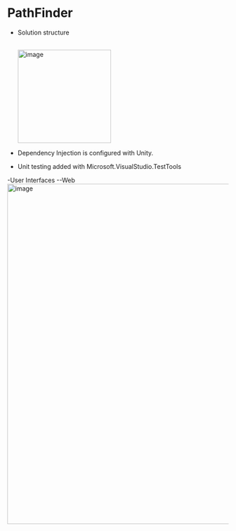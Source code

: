 # PathFinder

- Solution structure

  <br>
  <img width="212" alt="image" src="https://github.com/pavitramaduranga/PathFinder/assets/4363523/b3efe26b-673d-4ac2-89cb-73f19c7fe7f5">

- Dependency Injection is configured with Unity.
- Unit testing added with Microsoft.VisualStudio.TestTools
  
-User Interfaces
--Web
<br>
<img width="774" alt="image" src="https://github.com/pavitramaduranga/PathFinder/assets/4363523/6e745dce-4a6a-48c2-9a3f-84bdd8a227e5">
